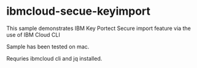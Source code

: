 # ibmcloud-secue-keyimport
This sample demonstrates IBM Key Portect Secure import feature via the use of IBM Cloud CLI

Sample has been tested on mac. 

Requries ibmcloud cli and jq installed. 
